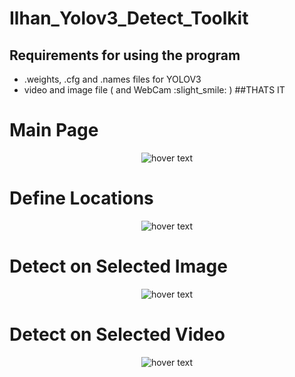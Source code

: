 



# Ilhan_Yolov3_Detect_Toolkit



## Requirements for using the program
- .weights, .cfg and .names files for YOLOV3
- video and image file ( and WebCam :slight_smile: )
##THATS IT

<p align="center"><h1>Main Page</h1></p>
<p align="center">
  <img src="https://user-images.githubusercontent.com/63366100/115618160-f7550500-a2fa-11eb-8612-62b68cfb032d.png"  title="hover text">
</p>

<p align="center"><h1>Define Locations
</h1></p>
<p align="center">
  <img src="https://user-images.githubusercontent.com/63366100/115619784-02a93000-a2fd-11eb-9ec3-8a927c8d5cdf.png"  title="hover text">
</p>





<p align="center"><h1>Detect on Selected Image</h1></p>
<p align="center">
  <img src="https://user-images.githubusercontent.com/63366100/115619919-2e2c1a80-a2fd-11eb-9155-c48a4454ae51.png" title="hover text">
</p>


<p align="center"><h1>Detect on Selected Video</h1></p>
<p align="center">

  <img src="https://user-images.githubusercontent.com/63366100/115620104-6c293e80-a2fd-11eb-9a1d-a183cf236cf6.png"  title="hover text">
</p>

 
